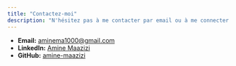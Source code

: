 ```yaml
---
title: "Contactez-moi"
description: "N'hésitez pas à me contacter par email ou à me connecter sur les réseaux sociaux :"
---
```


- **Email:** [aminema1000@gmail.com](mailto:aminema1000@gmail.com)
- **LinkedIn:** [Amine Maazizi](https://www.linkedin.com/in/amine-maazizi-190266235/)
- **GitHub:** [amine-maazizi](https://github.com/amine-maazizi)

